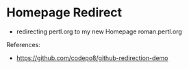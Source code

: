 # Homepage Redirect

- redirecting pertl.org to my new Homepage roman.pertl.org

References:
- https://github.com/codepo8/github-redirection-demo
